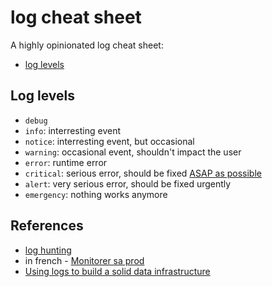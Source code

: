 # log cheat sheet

A highly opinionated log cheat sheet:

* [log levels](#log-levels)

## Log levels

* `debug`
* `info`: interresting event
* `notice`: interresting event, but occasional
* `warning`: occasional event, shouldn't impact the user
* `error`: runtime error
* `critical`: serious error, should be fixed [ASAP as possible](https://media.riffsy.com/images/e0d3983c5a8808a67b69a2b29be2c009/raw)
* `alert`: very serious error, should be fixed urgently
* `emergency`: nothing works anymore

## References

* [log hunting](https://speakerdeck.com/odolbeau/logs-hunting)
* in french - [Monitorer sa prod](https://speakerdeck.com/lyrixx/symfony-live-2015-paris-monitorer-sa-prod)
* [Using logs to build a solid data infrastructure ](http://www.confluent.io/blog/using-logs-to-build-a-solid-data-infrastructure-or-why-dual-writes-are-a-bad-idea/)
